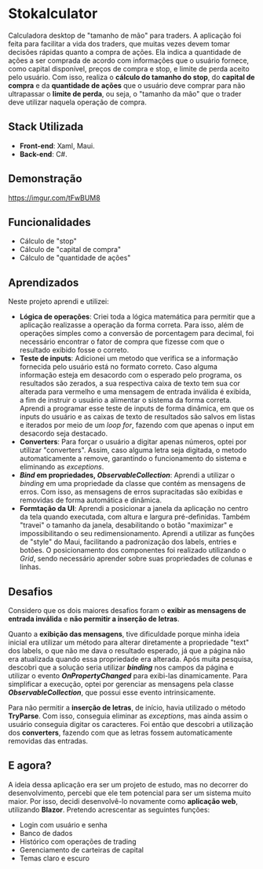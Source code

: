 # Stokalculator
Calculadora desktop de "tamanho de mão" para traders.
A aplicação foi feita para facilitar a vida dos traders, que muitas vezes devem tomar decisões rápidas quanto a compra de ações. Ela indica a quantidade de ações a ser comprada de acordo com informações que o usuário fornece, como capital disponível, preços de compra e stop, e limite de perda aceito pelo usuário. Com isso, realiza o **cálculo do tamanho do stop**, do **capital de compra** e da **quantidade de ações** que o usuário deve comprar para não ultrapassar o **limite de perda**, ou seja, o "tamanho da mão" que o trader deve utilizar naquela operação de compra.

## Stack Utilizada
- **Front-end**:  Xaml, Maui.
- **Back-end**: C#.

## Demonstração
https://imgur.com/tFwBUM8

## Funcionalidades
- Cálculo de "stop"
- Cálculo de "capital de compra"
- Cálculo de "quantidade de ações"

## Aprendizados
Neste projeto aprendi e utilizei:

- **Lógica de operações**: Criei toda a lógica matemática para permitir que a aplicação realizasse a operação da forma correta. Para isso, além de operações simples como a conversão de porcentagem para decimal, foi necessário encontrar o fator de compra que fizesse com que o resultado exibido fosse o correto.
- **Teste de inputs**: Adicionei um metodo que verifica se a informação fornecida pelo usuário está no formato correto. Caso alguma informação esteja em desacordo com o esperado pelo programa, os resultados são zerados, a sua respectiva caixa de texto tem sua cor alterada para vermelho e uma mensagem de entrada inválida é exibida, a fim de instruir o usuário a alimentar o sistema da forma correta. Aprendi a programar esse teste de inputs de forma dinâmica, em que os inputs do usuário e as caixas de texto de resultados são salvos em listas e iterados por meio de um _loop for_, fazendo com que apenas o input em desacordo seja destacado.
- **Converters**: Para forçar o usuário a digitar apenas números, optei por utilizar "converters". Assim, caso alguma letra seja digitada, o metodo automaticamente a remove, garantindo o funcionamento do sistema e eliminando as _exceptions_.
- **_Bind_ em propriedades, _ObservableCollection_**: Aprendi a utilizar o _binding_ em uma propriedade da classe que contém as mensagens de erros. Com isso, as mensagens de erros supracitadas são exibidas e removidas de forma automática e dinâmica.
- **Formtação da UI**: Aprendi a posicionar a janela da aplicação no centro da tela quando executada, com altura e largura pré-definidas. Também "travei" o tamanho da janela, desabilitando o botão "maximizar" e impossibilitando o seu redimensionamento. Aprendi a utilizar as funções de "style" do Maui, facilitando a padronização dos labels, entries e botões. O posicionamento dos componentes foi realizado utilizando o _Grid_, sendo necessário aprender sobre suas propriedades de colunas e linhas.

## Desafios
Considero que os dois maiores desafios foram o **exibir as mensagens de entrada inválida** e **não permitir a inserção de letras**. 

Quanto a **exibição das mensagens**, tive dificuldade porque minha ideia inicial era utilizar um método para alterar diretamente a propriedade "text" dos labels, o que não me dava o resultado esperado, já que a página não era atualizada quando essa propriedade era alterada. Após muita pesquisa, descobri que a solução seria utilizar **_binding_** nos campos da página e utilizar o evento **_OnPropertyChanged_** para exibi-las dinamicamente. Para simplificar a execução, optei por gerenciar as mensagens pela classe **_ObservableCollection_**, que possui esse evento intrinsicamente.

Para não permitir a **inserção de letras**, de início, havia utilizado o método **TryParse**. Com isso, conseguia eliminar as _exceptions_, mas ainda assim o usuário conseguia digitar os caracteres. Foi então que descobri a utilização dos **converters**, fazendo com que as letras fossem automaticamente removidas das entradas.

## E agora?
A ideia dessa aplicação era ser um projeto de estudo, mas no decorrer do desenvolvimento, percebi que ele tem potencial para ser um sistema muito maior. Por isso, decidi desenvolvê-lo novamente como **aplicação web**, utilizando **Blazor**.
Pretendo acrescentar as seguintes funções:

- Login com usuário e senha
- Banco de dados
- Histórico com operações de trading
- Gerenciamento de carteiras de capital
- Temas claro e escuro

